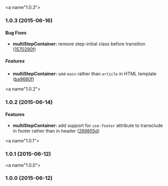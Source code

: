 <a name"1.0.3"></a>
### 1.0.3 (2015-06-16)


#### Bug Fixes

* **multiStepContainer:** remove step-initial class before transition ([1570290f](https://github.com/troch/angular-multi-step-form/commit/1570290f))

##### Features

* **multiStepContainer:** use `main` rather than `article` in HTML template ([ba9680f](https://github.com/troch/angular-multi-step-form/commit/ba9680f))

<a name"1.0.2"></a>
### 1.0.2 (2015-06-14)


#### Features

* **multiStepContainer:** add support for `use-footer` attribute to transclude in footer rather than in header ([269855d](https://github.com/troch/angular-multi-step-form/commit/269855d))


<a name"1.0.1"></a>
### 1.0.1 (2015-06-12)


<a name"1.0.0"></a>
### 1.0.0 (2015-06-12)
